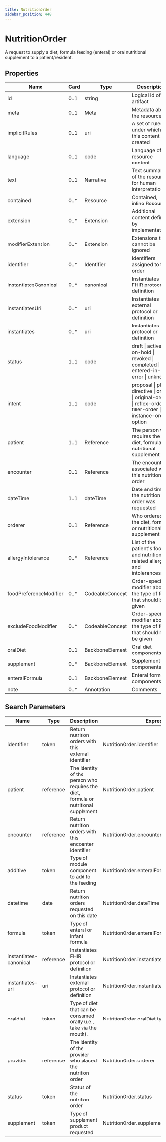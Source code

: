 ```yaml
---
title: NutritionOrder
sidebar_position: 448
---
```


# NutritionOrder

A request to supply a diet, formula feeding (enteral) or oral nutritional supplement to a patient/resident.

## Properties

| Name | Card | Type | Description |
| --- | --- | --- | --- |
| id | 0..1 | string | Logical id of this artifact
| meta | 0..1 | Meta | Metadata about the resource
| implicitRules | 0..1 | uri | A set of rules under which this content was created
| language | 0..1 | code | Language of the resource content
| text | 0..1 | Narrative | Text summary of the resource, for human interpretation
| contained | 0..* | Resource | Contained, inline Resources
| extension | 0..* | Extension | Additional content defined by implementations
| modifierExtension | 0..* | Extension | Extensions that cannot be ignored
| identifier | 0..* | Identifier | Identifiers assigned to this order
| instantiatesCanonical | 0..* | canonical | Instantiates FHIR protocol or definition
| instantiatesUri | 0..* | uri | Instantiates external protocol or definition
| instantiates | 0..* | uri | Instantiates protocol or definition
| status | 1..1 | code | draft \| active \| on-hold \| revoked \| completed \| entered-in-error \| unknown
| intent | 1..1 | code | proposal \| plan \| directive \| order \| original-order \| reflex-order \| filler-order \| instance-order \| option
| patient | 1..1 | Reference | The person who requires the diet, formula or nutritional supplement
| encounter | 0..1 | Reference | The encounter associated with this nutrition order
| dateTime | 1..1 | dateTime | Date and time the nutrition order was requested
| orderer | 0..1 | Reference | Who ordered the diet, formula or nutritional supplement
| allergyIntolerance | 0..* | Reference | List of the patient's food and nutrition-related allergies and intolerances
| foodPreferenceModifier | 0..* | CodeableConcept | Order-specific modifier about the type of food that should be given
| excludeFoodModifier | 0..* | CodeableConcept | Order-specific modifier about the type of food that should not be given
| oralDiet | 0..1 | BackboneElement | Oral diet components
| supplement | 0..* | BackboneElement | Supplement components
| enteralFormula | 0..1 | BackboneElement | Enteral formula components
| note | 0..* | Annotation | Comments

## Search Parameters

| Name | Type | Description | Expression
| --- | --- | --- | --- |
| identifier | token | Return nutrition orders with this external identifier | NutritionOrder.identifier
| patient | reference | The identity of the person who requires the diet, formula or nutritional supplement | NutritionOrder.patient
| encounter | reference | Return nutrition orders with this encounter identifier | NutritionOrder.encounter
| additive | token | Type of module component to add to the feeding | NutritionOrder.enteralFormula.additiveType
| datetime | date | Return nutrition orders requested on this date | NutritionOrder.dateTime
| formula | token | Type of enteral or infant formula | NutritionOrder.enteralFormula.baseFormulaType
| instantiates-canonical | reference | Instantiates FHIR protocol or definition | NutritionOrder.instantiatesCanonical
| instantiates-uri | uri | Instantiates external protocol or definition | NutritionOrder.instantiatesUri
| oraldiet | token | Type of diet that can be consumed orally (i.e., take via the mouth). | NutritionOrder.oralDiet.type
| provider | reference | The identity of the provider who placed the nutrition order | NutritionOrder.orderer
| status | token | Status of the nutrition order. | NutritionOrder.status
| supplement | token | Type of supplement product requested | NutritionOrder.supplement.type

